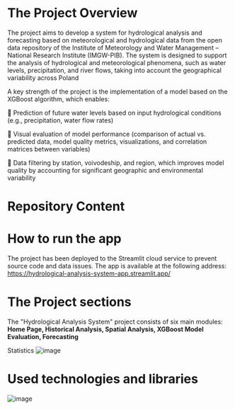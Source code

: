 # The Project Overview

  The project aims to develop a system for hydrological analysis and forecasting based on meteorological and hydrological data from the open data repository of the Institute of Meteorology and Water Management – National Research Institute (IMGW-PIB). The system is designed to support the analysis of hydrological and meteorological phenomena, such as water levels, precipitation, and river flows, taking into account the geographical variability across Poland

A key strength of the project is the implementation of a model based on the XGBoost algorithm, which enables:

🔵 Prediction of future water levels based on input hydrological conditions (e.g., precipitation, water flow rates)

🔵 Visual evaluation of model performance (comparison of actual vs. predicted data, model quality metrics, visualizations, and correlation matrices between variables)

🔵 Data filtering by station, voivodeship, and region, which improves model quality by accounting for significant geographic and environmental variability

# Repository Content


# How to run the app
  The project has been deployed to the Streamlit cloud service to prevent source code and data issues. The app is available at the following address: https://hydrological-analysis-system-app.streamlit.app/

# The Project sections
The "Hydrological Analysis System" project consists of six main modules: **Home Page, Historical Analysis, Spatial Analysis, XGBoost Model Evaluation, Forecasting**

Statistics
  ![image](https://github.com/user-attachments/assets/2c2a1693-a9c4-4739-a201-fe81e101e4b8)


# Used technologies and libraries
![image](https://github.com/user-attachments/assets/dfd8242d-9791-4d17-a66e-b40b64cfbbf4)



